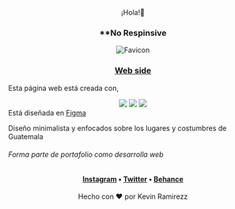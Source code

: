<div align="center">¡Hola!👋</div>

<div align="center">  
 
 <h3>**No Respinsive</h3>

![Favicon](https://user-images.githubusercontent.com/76236808/166110796-dadc49df-d143-43be-9c62-6436d516161d.png)
<h3> <a href="https://kevinramirezz1.github.io/Web-Guatemala/">Web side</a> </h3>
</div


Esta página web está creada con,
<div align="center">  
<a target="_black"><img src="https://img.shields.io/badge/HTML5-E34F26?style=for-the-badge&logo=html5&logoColor=white" target="_black"></a>
<a target="_black"><img src="https://img.shields.io/badge/CSS3-1572B6?style=for-the-badge&logo=css3&logoColor=white" target="_black"></a>
<a target="_black"><img src="https://img.shields.io/badge/JavaScript-F7DF1E?style=for-the-badge&logo=javascript&logoColor=black" target="_black"></a>
</div>
Está diseñada en <a href=https://figma.com/@kevinramirezz>Figma</a>

Diseño minimalista y enfocados sobre los lugares y costumbres de Guatemala

<h6>Forma parte de portafolio como desarrolla web</h6>

<div align="center"><h4> <a href="https://www.instagram.com/kevinramirezz_code/">Instagram</a> • <a href="https://twitter.com/kkevinramirezz1">Twitter</a> • <a href="https://www.behance.net/kevinramirezdesigner">Behance</a></h4>  
</div> 
 

<div align="center"> Hecho con &hearts; por Kevin Ramirezz </div>

